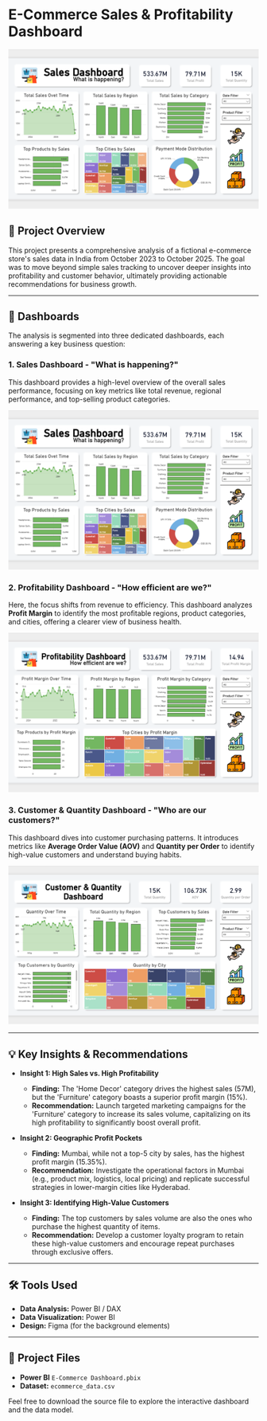 # E-Commerce Sales & Profitability Dashboard

![Sales Dashboard Screenshot](./Sales-Dashboard.png)

## 📝 Project Overview

This project presents a comprehensive analysis of a fictional e-commerce store's sales data in India from October 2023 to October 2025. The goal was to move beyond simple sales tracking to uncover deeper insights into profitability and customer behavior, ultimately providing actionable recommendations for business growth.

---

## 🚀 Dashboards

The analysis is segmented into three dedicated dashboards, each answering a key business question:

### 1. Sales Dashboard - "What is happening?"
This dashboard provides a high-level overview of the overall sales performance, focusing on key metrics like total revenue, regional performance, and top-selling product categories.

![Sales Dashboard](./Sales-Dashboard.png)

### 2. Profitability Dashboard - "How efficient are we?"
Here, the focus shifts from revenue to efficiency. This dashboard analyzes **Profit Margin** to identify the most profitable regions, product categories, and cities, offering a clearer view of business health.

![Profitability Dashboard](./Profit-Dashboard.png)

### 3. Customer & Quantity Dashboard - "Who are our customers?"
This dashboard dives into customer purchasing patterns. It introduces metrics like **Average Order Value (AOV)** and **Quantity per Order** to identify high-value customers and understand buying habits.

![Customer & Quantity Dashboard](./Quantity-Dashboard.png)

---

## 💡 Key Insights & Recommendations

* **Insight 1: High Sales vs. High Profitability**
    * **Finding:** The 'Home Decor' category drives the highest sales (57M), but the 'Furniture' category boasts a superior profit margin (15%).
    * **Recommendation:** Launch targeted marketing campaigns for the 'Furniture' category to increase its sales volume, capitalizing on its high profitability to significantly boost overall profit.

* **Insight 2: Geographic Profit Pockets**
    * **Finding:** Mumbai, while not a top-5 city by sales, has the highest profit margin (15.35%).
    * **Recommendation:** Investigate the operational factors in Mumbai (e.g., product mix, logistics, local pricing) and replicate successful strategies in lower-margin cities like Hyderabad.

* **Insight 3: Identifying High-Value Customers**
    * **Finding:** The top customers by sales volume are also the ones who purchase the highest quantity of items.
    * **Recommendation:** Develop a customer loyalty program to retain these high-value customers and encourage repeat purchases through exclusive offers.

---

## 🛠️ Tools Used

* **Data Analysis:** Power BI / DAX
* **Data Visualization:** Power BI
* **Design:** Figma (for the background elements)

---

## 📁 Project Files

* **Power BI** `E-Commerce Dashboard.pbix`
* **Dataset:** `ecommerce_data.csv`

Feel free to download the source file to explore the interactive dashboard and the data model.
